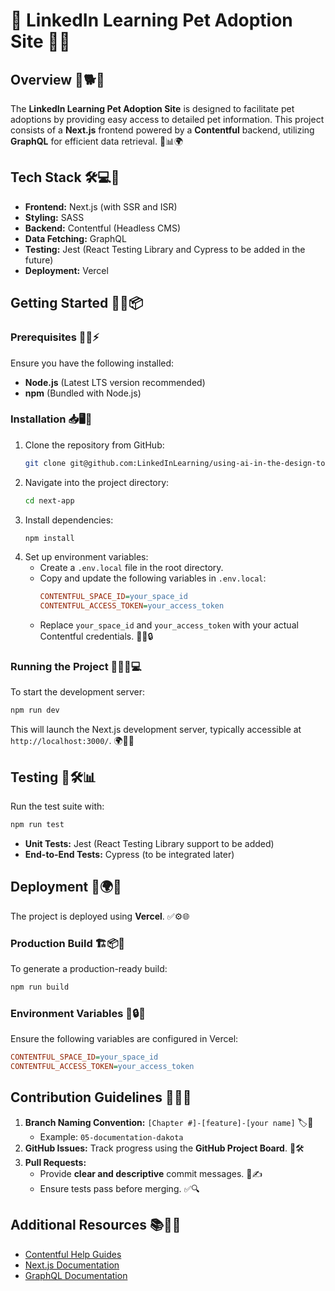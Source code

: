 # 🐶 LinkedIn Learning Pet Adoption Site 🐾🐱

## Overview 🏡🐕🐾

The **LinkedIn Learning Pet Adoption Site** is designed to facilitate pet adoptions by providing easy access to detailed pet information. This project consists of a **Next.js** frontend powered by a **Contentful** backend, utilizing **GraphQL** for efficient data retrieval. 🐾📊🌍

## Tech Stack 🛠️💻🚀

- **Frontend:** Next.js (with SSR and ISR)
- **Styling:** SASS
- **Backend:** Contentful (Headless CMS)
- **Data Fetching:** GraphQL
- **Testing:** Jest (React Testing Library and Cypress to be added in the future)
- **Deployment:** Vercel

## Getting Started 🚀🔧📦

### Prerequisites 📌✅⚡

Ensure you have the following installed:

- **Node.js** (Latest LTS version recommended)
- **npm** (Bundled with Node.js)

### Installation 📥🖥️💾

1. Clone the repository from GitHub:
   ```sh
   git clone git@github.com:LinkedInLearning/using-ai-in-the-design-to-full-stack-development-life-cycle-5982118.git
   ```
2. Navigate into the project directory:
   ```sh
   cd next-app
   ```
3. Install dependencies:
   ```sh
   npm install
   ```
4. Set up environment variables:
   - Create a `.env.local` file in the root directory.
   - Copy and update the following variables in `.env.local`:
     ```ini
     CONTENTFUL_SPACE_ID=your_space_id
     CONTENTFUL_ACCESS_TOKEN=your_access_token
     ```
   - Replace `your_space_id` and `your_access_token` with your actual Contentful credentials. 📝🔑🔒

### Running the Project 🏃‍♂️💨💻

To start the development server:

```sh
npm run dev
```

This will launch the Next.js development server, typically accessible at `http://localhost:3000/`. 🌍📡✅

## Testing 🧪🛠️📊

Run the test suite with:

```sh
npm run test
```

- **Unit Tests:** Jest (React Testing Library support to be added)
- **End-to-End Tests:** Cypress (to be integrated later)

## Deployment 🚀🌍📡

The project is deployed using **Vercel**. ✅⚙️🌐

### Production Build 🏗️📦🚀

To generate a production-ready build:

```sh
npm run build
```

### Environment Variables 🔑🔒📝

Ensure the following variables are configured in Vercel:

```ini
CONTENTFUL_SPACE_ID=your_space_id
CONTENTFUL_ACCESS_TOKEN=your_access_token
```

## Contribution Guidelines 🤝📖✅

1. **Branch Naming Convention:** `[Chapter #]-[feature]-[your name]` 🏷️📂
   - Example: `05-documentation-dakota`
2. **GitHub Issues:** Track progress using the **GitHub Project Board**. 📌🛠️
3. **Pull Requests:**
   - Provide **clear and descriptive** commit messages. 📜✍️
   - Ensure tests pass before merging. ✅🔍

## Additional Resources 📚🔗🎯

- [Contentful Help Guides](https://www.contentful.com/help/)
- [Next.js Documentation](https://nextjs.org/docs/)
- [GraphQL Documentation](https://graphql.org/learn/)

